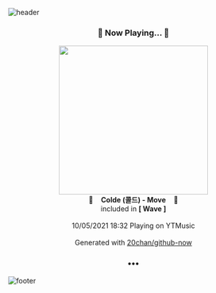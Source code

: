 ![header](https://capsule-render.vercel.app/api?type=wave&height=170&section=header&text=Hi.%20I'm%20SHIFT&fontColor=090707&fontAlignX=45&fontAlignY=65&fontSize=100)

<h3 align="center">🎵 Now Playing... 🎵</h3>
<p align="center">
  <a href="https://music.youtube.com/watch?v=eeUSXN83VQ4">
    <img width="300" src="https://lh3.googleusercontent.com/WCFYRBaSe2rDgsUMb7JCrffKpvCr5ptvsfi9GDjMSGNBdYWfoRt1LzXexu7yYsrFWk-wl7tsuCLFx8c">
  </a>
  <br>
  🎵&nbsp&nbsp&nbsp <b>Colde (콜드) - Move</b> &nbsp&nbsp&nbsp🎵
  <br>
  included in <b>[ Wave ]</b>
  
  <br />
  <br />
  10/05/2021 18:32 Playing on YTMusic
  <br />
  <br />
  Generated with <a href="https://github.com/20chan/github-now">20chan/github-now</a>
</p>

<h3 align="center">•••</h3>

![footer](https://capsule-render.vercel.app/api?type=wave&height=150&section=footer)
